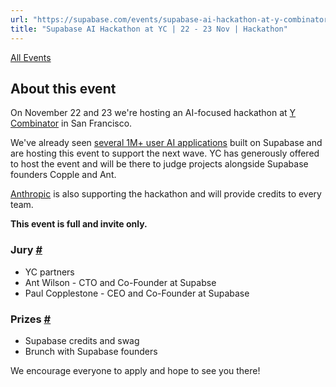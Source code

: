 ```yaml
---
url: "https://supabase.com/events/supabase-ai-hackathon-at-y-combinator"
title: "Supabase AI Hackathon at YC | 22 - 23 Nov | Hackathon"
---
```


[All Events](https://supabase.com/events)

## About this event

On November 22 and 23 we're hosting an AI-focused hackathon at [Y Combinator](https://www.ycombinator.com/) in San Francisco.

We've already seen [several 1M+ user AI applications](https://x.com/kiwicopple/status/1754777201092784209) built on Supabase and are hosting this event to support the next wave. YC has generously offered to host the event and will be there to judge projects alongside Supabase founders Copple and Ant.

[Anthropic](https://www.anthropic.com/) is also supporting the hackathon and will provide credits to every team.

**This event is full and invite only.**

### Jury [\#](https://supabase.com/events/supabase-ai-hackathon-at-y-combinator\#jury)

- YC partners
- Ant Wilson - CTO and Co-Founder at Supabse
- Paul Copplestone - CEO and Co-Founder at Supabase

### Prizes [\#](https://supabase.com/events/supabase-ai-hackathon-at-y-combinator\#prizes)

- Supabase credits and swag
- Brunch with Supabase founders

We encourage everyone to apply and hope to see you there!